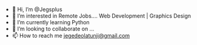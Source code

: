 - 👋 Hi, I’m @Jegsplus
- 👀 I’m interested in Remote Jobs.... Web Development | Graphics Design
- 🌱 I’m currently learning Python
- 💞️ I’m looking to collaborate on ...
- 📫 How to reach me jegedeolatunji@gmail.com

<!---
Jegsplus/Jegsplus is a ✨ special ✨ repository because its `README.md` (this file) appears on your GitHub profile.
You can click the Preview link to take a look at your changes.
--->
